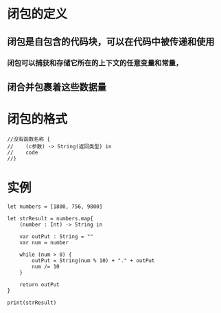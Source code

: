 # 闭包的定义
## 闭包是自包含的代码块，可以在代码中被传递和使用
### 闭包可以捕获和存储它所在的上下文的任意变量和常量，
## 闭合并包裹着这些数据量

# 闭包的格式
```
//没有函数名称 {
//    (c参数) -> String(返回类型) in
//    code
//}
```
# 实例
```
let numbers = [1800, 756, 9800]

let strResult = numbers.map{
    (number : Int) -> String in
    
    var outPut : String = ""
    var num = number
    
    while (num > 0) {
        outPut = String(num % 10) + "." + outPut
        num /= 10
    }
    
    return outPut
}

print(strResult)
```



